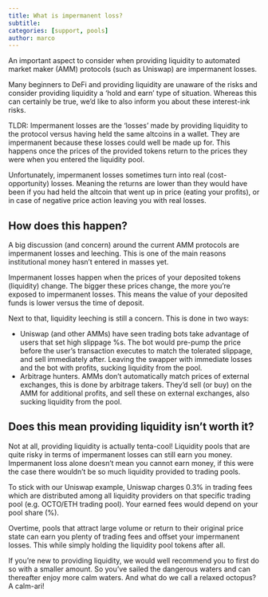 ```yaml
---
title: What is impermanent loss?
subtitle: 
categories: [support, pools]
author: marco
---
```


An important aspect to consider when providing liquidity to automated market maker (AMM) protocols (such as Uniswap) are impermanent losses.

Many beginners to DeFi and providing liquidity are unaware of the risks and consider providing liquidity a ‘hold and earn’ type of situation. Whereas this can certainly be true, we’d like to also inform you about these interest-ink risks.

TLDR: Impermanent losses are the ‘losses’ made by providing liquidity to the protocol versus having held the same altcoins in a wallet. They are impermanent because these losses could well be made up for. This happens once the prices of the provided tokens return to the prices they were when you entered the liquidity pool.

Unfortunately, impermanent losses sometimes turn into real (cost-opportunity) losses. Meaning the returns are lower than they would have been if you had held the altcoin that went up in price (eating your profits), or in case of negative price action leaving you with real losses.

## How does this happen?

A big discussion (and concern) around the current AMM protocols are impermanent losses and leeching. This is one of the main reasons institutional money hasn’t entered in masses yet.

Impermanent losses happen when the prices of your deposited tokens (liquidity) change. The bigger these prices change, the more you’re exposed to impermanent losses. This means the value of your deposited funds is lower versus the time of deposit.

Next to that, liquidity leeching is still a concern. This is done in two ways:

- Uniswap (and other AMMs) have seen trading bots take advantage of users that set high slippage %s. The bot would pre-pump the price before the user’s transaction executes to match the tolerated slippage, and sell immediately after. Leaving the swapper with immediate losses and the bot with profits, sucking liquidity from the pool.
- Arbitrage hunters. AMMs don’t automatically match prices of external exchanges, this is done by arbitrage takers. They’d sell (or buy) on the AMM for additional profits, and sell these on external exchanges, also sucking liquidity from the pool.

## Does this mean providing liquidity isn’t worth it?

Not at all, providing liquidity is actually tenta-cool! Liquidity pools that are quite risky in terms of impermanent losses can still earn you money. Impermanent loss alone doesn’t mean you cannot earn money, if this were the case there wouldn’t be so much liquidity provided to trading pools.

To stick with our Uniswap example, Uniswap charges 0.3% in trading fees which are distributed among all liquidity providers on that specific trading pool (e.g. OCTO/ETH trading pool). Your earned fees would depend on your pool share (%).

Overtime, pools that attract large volume or return to their original price state can earn you plenty of trading fees and offset your impermanent losses. This while simply holding the liquidity pool tokens after all.

If you’re new to providing liquidity, we would well recommend you to first do so with a smaller amount. So you’ve sailed the dangerous waters and can thereafter enjoy more calm waters. And what do we call a relaxed octopus? A calm-ari!
